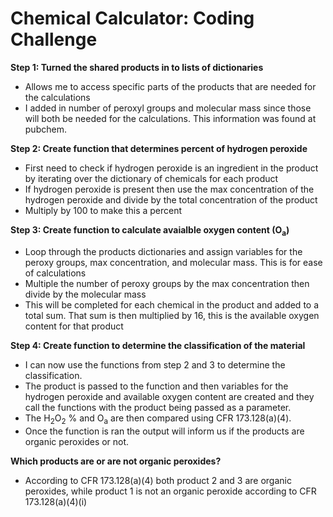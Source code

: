 # Chemical Calculator: Coding Challenge


**Step 1: Turned the shared products in to lists of dictionaries**
 - Allows me to access specific parts of the products that are needed for the calculations
 - I added in number of peroxyl groups and molecular mass since those will both be needed for the calculations. This information was found at pubchem.

**Step 2: Create function that determines percent of hydrogen peroxide**
- First need to check if hydrogen peroxide is an ingredient in the product by iterating over the dictionary of chemicals for each product
- If hydrogen peroxide is present then use the max concentration of the hydrogen peroxide and divide by the total concentration of the product
- Multiply by 100 to make this a percent

**Step 3: Create function to calculate avaialble oxygen content (O<sub>a</sub>)**
- Loop through the products dictionaries and assign variables for the peroxy groups, max concentration, and molecular mass. This is for ease of calculations
- Multiple the number of peroxy groups by the max concentration then divide by the molecular mass
- This will be completed for each chemical in the product and added to a total sum. That sum is then multiplied by 16, this is the available oxygen content for that product

**Step 4: Create function to determine the classification of the material**
- I can now use the functions from step 2 and 3 to determine the classification.
- The product is passed to the function and then variables for the hydrogen peroxide and available oxygen content are created and they call the functions with the product being passed as a parameter.
- The H<sub>2</sub>O<sub>2</sub> % and O<sub>a</sub> are then compared using CFR 173.128(a)(4).
- Once the function is ran the output will inform us if the products are organic peroxides or not.

**Which products are or are not organic peroxides?**
- According to CFR 173.128(a)(4) both product 2 and 3 are organic peroxides, while product 1 is not an organic peroxide according to CFR 173.128(a)(4)(i)